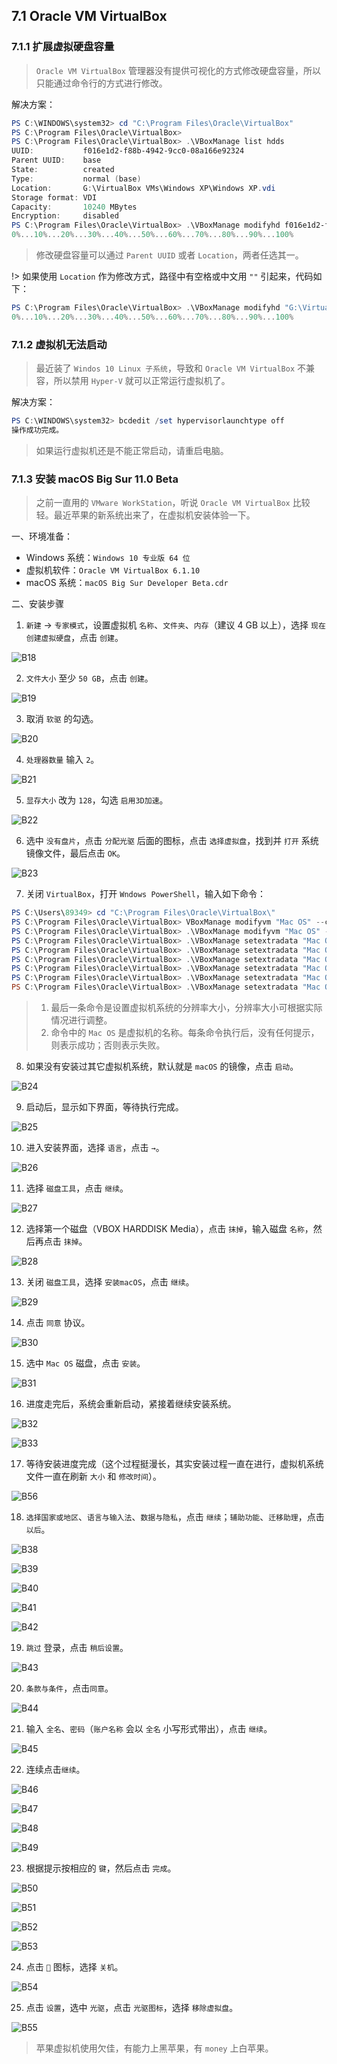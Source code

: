 ## 7.1 Oracle VM VirtualBox

### 7.1.1 扩展虚拟硬盘容量

> `Oracle VM VirtualBox` 管理器没有提供可视化的方式修改硬盘容量，所以只能通过命令行的方式进行修改。

解决方案：

```powershell
PS C:\WINDOWS\system32> cd "C:\Program Files\Oracle\VirtualBox"
PS C:\Program Files\Oracle\VirtualBox>
PS C:\Program Files\Oracle\VirtualBox> .\VBoxManage list hdds
UUID:           f016e1d2-f88b-4942-9cc0-08a166e92324
Parent UUID:    base
State:          created
Type:           normal (base)
Location:       G:\VirtualBox VMs\Windows XP\Windows XP.vdi
Storage format: VDI
Capacity:       10240 MBytes
Encryption:     disabled
PS C:\Program Files\Oracle\VirtualBox> .\VBoxManage modifyhd f016e1d2-f88b-4942-9cc0-08a166e92324 --resize 11264
0%...10%...20%...30%...40%...50%...60%...70%...80%...90%...100%
```

> 修改硬盘容量可以通过 `Parent UUID` 或者 `Location`，两者任选其一。

!> 如果使用 `Location` 作为修改方式，路径中有空格或中文用 `""` 引起来，代码如下：

```powershell
PS C:\Program Files\Oracle\VirtualBox> .\VBoxManage modifyhd "G:\VirtualBox VMs\Windows XP\Windows XP.vdi" --resize 11264
0%...10%...20%...30%...40%...50%...60%...70%...80%...90%...100%
```

### 7.1.2 虚拟机无法启动

> 最近装了 `Windos 10 Linux 子系统`，导致和 `Oracle VM VirtualBox` 不兼容，所以禁用 `Hyper-V` 就可以正常运行虚拟机了。

解决方案：

```powershell
PS C:\WINDOWS\system32> bcdedit /set hypervisorlaunchtype off
操作成功完成。
```

> 如果运行虚拟机还是不能正常启动，请重启电脑。

### 7.1.3 安装 macOS Big Sur 11.0 Beta

> 之前一直用的 `VMware WorkStation`，听说 `Oracle VM VirtualBox` 比较轻。最近苹果的新系统出来了，在虚拟机安装体验一下。

一、环境准备：

* Windows 系统：`Windows 10 专业版 64 位`
* 虚拟机软件：`Oracle VM VirtualBox 6.1.10`
* macOS 系统：`macOS Big Sur Developer Beta.cdr`

二、安装步骤

1. `新建` → `专家模式`，设置虚拟机 `名称`、`文件夹`、`内存`（建议 4 GB 以上），选择 `现在创建虚拟硬盘`，点击 `创建`。

![B18](../images/B18.jpg)

2. `文件大小` 至少 `50 GB`，点击 `创建`。

![B19](../images/B19.png)

3. 取消 `软驱` 的勾选。

![B20](../images/B20.png)

4. `处理器数量` 输入 `2`。

![B21](../images/B21.png)

5. `显存大小` 改为 `128`，勾选 `启用3D加速`。

![B22](../images/B22.png)

6. 选中 `没有盘片`，点击 `分配光驱` 后面的图标，点击 `选择虚拟盘`，找到并 `打开` 系统镜像文件，最后点击 `OK`。

![B23](../images/B23.png)

7. 关闭 `VirtualBox`，打开 `Wndows PowerShell`，输入如下命令：

```powershell
PS C:\Users\89349> cd "C:\Program Files\Oracle\VirtualBox\"
PS C:\Program Files\Oracle\VirtualBox> VBoxManage modifyvm "Mac OS" --cpuid-set 00000001 000106e5 00100800 0098e3fd bfebfbff
PS C:\Program Files\Oracle\VirtualBox> .\VBoxManage modifyvm "Mac OS" --cpuid-set 00000001 000106e5 00100800 0098e3fd bfebfbff
PS C:\Program Files\Oracle\VirtualBox> .\VBoxManage setextradata "Mac OS" "VBoxInternal/Devices/efi/0/Config/DmiSystemProduct" "iMac19,1"
PS C:\Program Files\Oracle\VirtualBox> .\VBoxManage setextradata "Mac OS" "VBoxInternal/Devices/efi/0/Config/DmiSystemVersion" "1.0"
PS C:\Program Files\Oracle\VirtualBox> .\VBoxManage setextradata "Mac OS" "VBoxInternal/Devices/efi/0/Config/DmiBoardProduct" "Mac-AA95B1DDAB278B95"
PS C:\Program Files\Oracle\VirtualBox> .\VBoxManage setextradata "Mac OS" "VBoxInternal/Devices/smc/0/Config/DeviceKey" "ourhardworkbythesewordsguardedpleasedontsteal(c)AppleComputerInc"
PS C:\Program Files\Oracle\VirtualBox> .\VBoxManage setextradata "Mac OS" "VBoxInternal/Devices/smc/0/Config/GetKeyFromRealSMC" 1
PS C:\Program Files\Oracle\VirtualBox> .\VBoxManage setextradata "Mac OS" VBoxInternal2/EfiGraphicsResolution 1920x1080

```

> 1. 最后一条命令是设置虚拟机系统的分辨率大小，分辨率大小可根据实际情况进行调整。  
> 2. 命令中的 `Mac OS` 是虚拟机的名称。每条命令执行后，没有任何提示，则表示成功；否则表示失败。

8. 如果没有安装过其它虚拟机系统，默认就是 `macOS` 的镜像，点击 `启动`。

![B24](../images/B24.png)

9. 启动后，显示如下界面，等待执行完成。

![B25](../images/B25.png ':size=862.5*742.5')

10. 进入安装界面，选择 `语言`，点击 `→`。

![B26](../images/B26.png)

11. 选择 `磁盘工具`，点击 `继续`。

![B27](../images/B27.png)

12. 选择第一个磁盘（VBOX HARDDISK Media），点击 `抹掉`，输入磁盘 `名称`，然后再点击 `抹掉`。

![B28](../images/B28.png)

13. 关闭 `磁盘工具`，选择 `安装macOS`，点击 `继续`。

![B29](../images/B29.png)

14. 点击 `同意` 协议。

![B30](../images/B30.jpg)

15. 选中 `Mac OS` 磁盘，点击 `安装`。

![B31](../images/B31.png)

16. 进度走完后，系统会重新启动，紧接着继续安装系统。

![B32](../images/B32.png)

![B33](../images/B33.png)

17. 等待安装进度完成（这个过程挺漫长，其实安装过程一直在进行，虚拟机系统文件一直在刷新 `大小` 和 `修改时间`）。

![B56](../images/B56.png)

18. `选择国家或地区`、`语言与输入法`、`数据与隐私`，点击 `继续`；`辅助功能`、`迁移助理`，点击 `以后`。

![B38](../images/B38.jpg ':size=960*540')

![B39](../images/B39.jpg ':size=960*540')

![B40](../images/B40.jpg ':size=960*540')

![B41](../images/B41.jpg ':size=960*540')

![B42](../images/B42.jpg ':size=960*540')

19. `跳过` 登录，点击 `稍后设置`。

![B43](../images/B43.jpg ':size=960*540')

20. `条款与条件`，点击`同意`。

![B44](../images/B44.jpg ':size=960*540')

21. 输入 `全名`、`密码`（`账户名称` 会以 `全名` 小写形式带出），点击 `继续`。

![B45](../images/B45.jpg ':size=960*540')

22. 连续点击`继续`。

![B46](../images/B46.png ':size=960*540')

![B47](../images/B47.jpg ':size=960*540')

![B48](../images/B48.jpg ':size=960*540')

![B49](../images/B49.jpg ':size=960*540')

23. 根据提示按相应的 `键`，然后点击  `完成`。

![B50](../images/B50.jpg ':size=960*540')

![B51](../images/B51.jpg ':size=960*540')

![B52](../images/B52.jpg ':size=960*540')

![B53](../images/B53.jpg ':size=960*540')

24. 点击 `🍎` 图标，选择 `关机`。

![B54](../images/B54.jpg ':size=960*540')

25. 点击 `设置`，选中 `光驱`，点击 `光驱图标`，选择 `移除虚拟盘`。

![B55](../images/B55.png ':size=960*540')

> 苹果虚拟机使用欠佳，有能力上黑苹果，有 `money` 上白苹果。